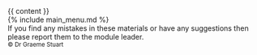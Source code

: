 <!DOCTYPE html>
<html lang="en">
<head>
<title>{{ page.title }}</title>
<meta charset="utf-8">
<meta name="viewport" content="width=device-width, initial-scale=1" />
<meta property="og:title" content="{{ page.title }}">
<meta property="og:type" content="website" />
<meta property="og:description" content="GAMR1520 Markup Languages and Scripting" />
<meta name="author" content="Graeme Stuart">
<link rel="stylesheet" href="https://cdnjs.cloudflare.com/ajax/libs/highlight.js/11.6.0/styles/atom-one-dark-reasonable.min.css" integrity="sha512-RwXJS3k4Z0IK6TGoL3pgQlA9g2THFhKL7z9TYWdAI8u6xK0AUuMWieJuWgTRayywC9A94ifUj1RzjDa1NIlUIg==" crossorigin="anonymous" referrerpolicy="no-referrer" />
<link rel="stylesheet" href="{{ "/assets/css/markdown.css" | relative_url }}" type="text/css">
<script src="https://cdnjs.cloudflare.com/ajax/libs/highlight.js/11.6.0/highlight.min.js" integrity="sha512-gU7kztaQEl7SHJyraPfZLQCNnrKdaQi5ndOyt4L4UPL/FHDd/uB9Je6KDARIqwnNNE27hnqoWLBq+Kpe4iHfeQ==" crossorigin="anonymous" referrerpolicy="no-referrer"></script>
<script>hljs.highlightAll();</script>
<script src="https://unpkg.com/mermaid/dist/mermaid.min.js"></script>
</head>

<body>
    {{ content }}
    <footer>
        {% include main_menu.md %}
        <aside>
            If you find any mistakes in these materials or have any suggestions then please report them to the module leader.
        </aside>
        <small>&copy; Dr Graeme Stuart</small>
    </footer>
    <script src="{{ "/assets/js/menu.js" | relative_url }}"></script>
</body>
</html>